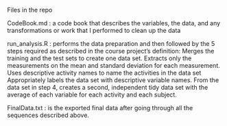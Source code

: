 Files in the repo

CodeBook.md : a code book that describes the variables, the data, and any transformations or work that I performed to clean up the data

run_analysis.R : performs the data preparation and then followed by the 5 steps required as described in the course project’s definition:
Merges the training and the test sets to create one data set.
Extracts only the measurements on the mean and standard deviation for each measurement.
Uses descriptive activity names to name the activities in the data set
Appropriately labels the data set with descriptive variable names.
From the data set in step 4, creates a second, independent tidy data set with the average of each variable for each activity and each subject.


FinalData.txt  : is the exported final data after going through all the sequences described above.
